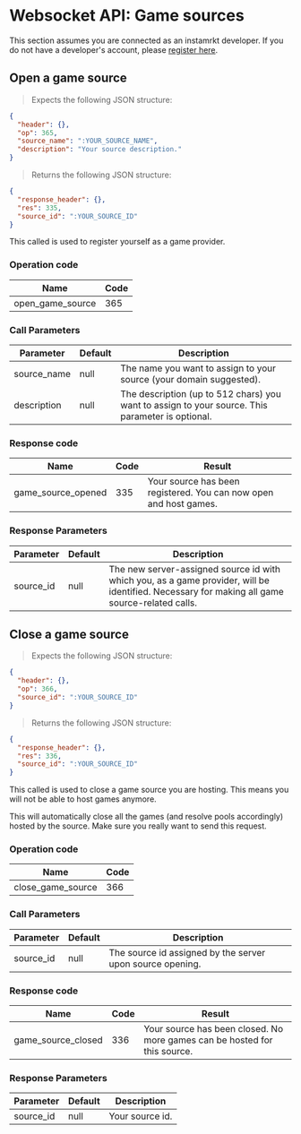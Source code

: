 # Websocket API: Game sources

<aside class="notice">
This section assumes you are connected as an instamrkt developer. If you do not have a developer's account, please <a href="https://developers.instamrkt.com">register here</a>.
</aside>

## Open a game source


> Expects the following JSON structure:

```json
{
  "header": {},
  "op": 365,
  "source_name": ":YOUR_SOURCE_NAME",
  "description": "Your source description."
}
```

> Returns the following JSON structure:

```json
{
  "response_header": {},
  "res": 335,
  "source_id": ":YOUR_SOURCE_ID"
}
```

This called is used to register yourself as a game provider.


### Operation code

Name | Code
--------- | -------
open_game_source | 365

### Call Parameters

Parameter | Default | Description
--------- | ------- | -----------
source_name | null | The name you want to assign to your source (your domain suggested).
description | null | The description (up to 512 chars) you want to assign to your source. This parameter is optional.

### Response code

Name | Code | Result
--------- | ------- | -----------
game_source_opened | 335 | Your source has been registered. You can now open and host games.

### Response Parameters

Parameter | Default | Description
--------- | ------- | -----------
source_id | null | The new server-assigned source id with which you, as a game provider, will be identified. Necessary for making all game source-related calls.


## Close a game source

> Expects the following JSON structure:

```json
{
  "header": {},
  "op": 366,
  "source_id": ":YOUR_SOURCE_ID"
}
```

> Returns the following JSON structure:

```json
{
  "response_header": {},
  "res": 336,
  "source_id": ":YOUR_SOURCE_ID"
}
```

This called is used to close a game source you are hosting. This means you will not be able to host games anymore.

<aside class="warning">
This will automatically close all the games (and resolve pools accordingly) hosted by the source. Make sure you really want to send this request.
</aside>


### Operation code

Name | Code
--------- | -------
close_game_source | 366

### Call Parameters

Parameter | Default | Description
--------- | ------- | -----------
source_id | null | The source id assigned by the server upon source opening.

### Response code

Name | Code | Result
--------- | ------- | -----------
game_source_closed | 336 | Your source has been closed. No more games can be hosted for this source.

### Response Parameters

Parameter | Default | Description
--------- | ------- | -----------
source_id | null | Your source id.
